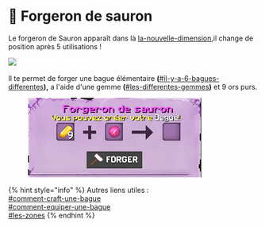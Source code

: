 # 🔨 Forgeron de sauron

Le forgeron de Sauron apparaît dans là [la-nouvelle-dimension](../la-nouvelle-dimension/ "mention"),il change de position après 5 utilisations !

![  ](../../.gitbook/assets/2022-02-21\_16.01.14.png)

Il te permet de forger une bague élémentaire **(**[#il-y-a-6-bagues-differentes](../les-bagues.md#il-y-a-6-bagues-differentes "mention")**),** a l'aide d'une gemme **(**[#les-differentes-gemmes](../gemmes.md#les-differentes-gemmes "mention")**)** et 9 ors purs.

<figure><img src="../../.gitbook/assets/image (54).png" alt=""><figcaption></figcaption></figure>

{% hint style="info" %}
Autres liens utiles : \
[#comment-craft-une-bague](../les-bagues.md#comment-craft-une-bague "mention")\
[#comment-equiper-une-bague](../les-bagues.md#comment-equiper-une-bague "mention")\
[#les-zones](../la-nouvelle-dimension/#les-zones "mention")
{% endhint %}

